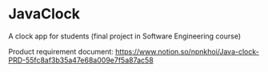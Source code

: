 # JavaClock
A clock app for students (final project in Software Engineering course)

Product requirement document: https://www.notion.so/npnkhoi/Java-clock-PRD-55fc8af3b35a47e68a009e7f5a87ac58
